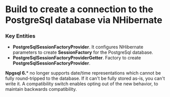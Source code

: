 ﻿# Build to create a connection to the PostgreSql database via NHibernate

### Key Entities

* **PostgreSqlSessionFactoryProvider**. It configures NHibernate parameters to create **SessionFactory** for the PostgreSql database.
* **PostgreSqlSessionFactoryProviderGetter**. Factory to create **PostgreSqlSessionFactoryProvider**.

**Npgsql 6.*** no longer supports date/time representations which cannot be fully round-tripped to the database. If it can't be fully stored as-is, you can't write it.
A compatibility switch enables opting out of the new behavior, to maintain backwards compatibility.